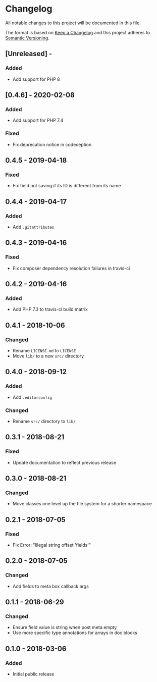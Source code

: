 # Changelog

All notable changes to this project will be documented in this file.

The format is based on [Keep a Changelog](http://keepachangelog.com/en/1.0.0/)
and this project adheres to [Semantic Versioning](http://semver.org/spec/v2.0.0.html).

## [Unreleased] - 

### Added
- Add support for PHP 8

## [0.4.6] - 2020-02-08

### Added
- Add support for PHP 7.4

### Fixed
- Fix deprecation notice in codeception

## 0.4.5 - 2019-04-18

### Fixed
- Fix field not saving if its ID is different from its name

## 0.4.4 - 2019-04-17

### Added
- Add `.gitattributes`

## 0.4.3 - 2019-04-16

### Fixed
- Fix composer dependency resolution failures in travis-ci

## 0.4.2 - 2019-04-16

### Added
- Add PHP 7.3 to travis-ci build matrix

## 0.4.1 - 2018-10-06

### Changed
- Rename `LICENSE.md` to `LICENSE`
- Move `lib/` to a new `src/` directory

## 0.4.0 - 2018-09-12

### Added
- Add `.editorconfig`

### Changed
- Rename `src/` directory to `lib/`

## 0.3.1 - 2018-08-21

### Fixed
- Update documentation to reflect previous release

## 0.3.0 - 2018-08-21

### Changed
- Move classes one level up the file system for a shorter namespace

## 0.2.1 - 2018-07-05

### Fixed
- Fix Error: "Illegal string offset 'fields'"

## 0.2.0 - 2018-07-05

### Changed
- Add fields to meta box callback args

## 0.1.1 - 2018-06-29

### Changed
- Ensure field value is string when post meta empty
- Use more specific type annotations for arrays in doc blocks

## 0.1.0 - 2018-03-06

### Added
- Initial public release
